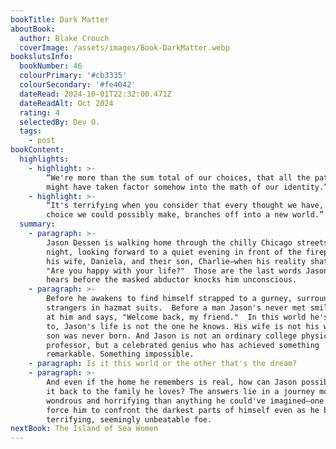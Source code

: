 ```yaml
---
bookTitle: Dark Matter
aboutBook:
  author: Blake Crouch
  coverImage: /assets/images/Book-DarkMatter.webp
bookslutsInfo:
  bookNumber: 46
  colourPrimary: '#cb3335'
  colourSecondary: '#fe4042'
  dateRead: 2024-10-01T22:32:00.471Z
  dateReadAlt: Oct 2024
  rating: 4
  selectedBy: Dev O.
  tags:
    - post
bookContent:
  highlights:
    - highlight: >-
        “We're more than the sum total of our choices, that all the paths we
        might have taken factor somehow into the math of our identity.”
    - highlight: >-
        “It's terrifying when you consider that every thought we have, every
        choice we could possibly make, branches off into a new world.”
  summary:
    - paragraph: >-
        Jason Dessen is walking home through the chilly Chicago streets one
        night, looking forward to a quiet evening in front of the fireplace with
        his wife, Daniela, and their son, Charlie—when his reality shatters. 
        "Are you happy with your life?"  Those are the last words Jason Dessen
        hears before the masked abductor knocks him unconscious.
    - paragraph: >-
        Before he awakens to find himself strapped to a gurney, surrounded by
        strangers in hazmat suits.  Before a man Jason's never met smiles down
        at him and says, "Welcome back, my friend."  In this world he's woken up
        to, Jason's life is not the one he knows. His wife is not his wife. His
        son was never born. And Jason is not an ordinary college physics
        professor, but a celebrated genius who has achieved something
        remarkable. Something impossible.
    - paragraph: Is it this world or the other that's the dream?
    - paragraph: >-
        And even if the home he remembers is real, how can Jason possibly make
        it back to the family he loves? The answers lie in a journey more
        wondrous and horrifying than anything he could've imagined—one that will
        force him to confront the darkest parts of himself even as he battles a
        terrifying, seemingly unbeatable foe.
nextBook: The Island of Sea Women
---
```


